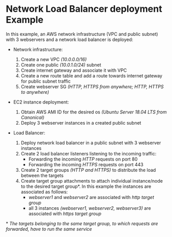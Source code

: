 # Network Load Balancer deployment Example
In this example, an AWS network infrastructure (VPC and public subnet) with 3 webservers and a network load balancer is deployed:

- Network infrastructure:
    1. Create a new VPC *(10.0.0.0/16)*
    2. Create one public *(10.0.1.0/24)* subnet
    3. Create internet gateway and associate it with VPC
    4. Create a new route table and add a route towards internet gateway for public subnet traffic
    5. Create webserver SG *(HTTP, HTTPS from anywhere; HTTP, HTTPS to anywhere)*

- EC2 instance deployment:
    1. Obtain AWS AMI ID for the desired os *(Ubuntu Server 18.04 LTS from Canonical)*
    2. Deploy 3 webserver instances in a created public subnet

- Load Balancer:
    1. Deploy network load balancer in a public subnet with 3 webserver instances
    2. Create 2 load balancer listeners listening to the incoming traffic:
        - Forwarding the incoming *HTTP* requests on port 80
        - Forwarding the incoming *HTTPS* requests on port 443
    3. Create 2 target groups *(HTTP and HTTPS)* to distribute the load between the targets
    4. Create target group attachments to attach individual instance/node to the desired target group*. In this example the instances are associated as follows:
        - *webserver1* and *webserver2* are associated with *http target group*
        - all 3 instances *(webserver1, webserver2, webserver3)* are associated with *https target group* 

\* *The targets belonging to the same target group, to which requests are forwarded, have to run the same service*

